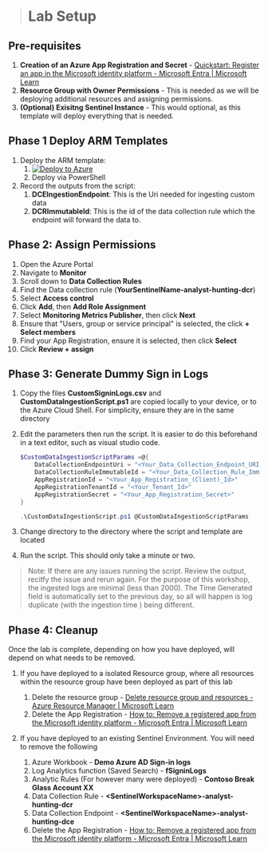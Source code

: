 > # Lab Setup

## Pre-requisites

1. **Creation of an Azure App Registration and Secret** - [Quickstart: Register an app in the Microsoft identity platform - Microsoft Entra | Microsoft Learn](https://learn.microsoft.com/en-us/azure/active-directory/develop/quickstart-register-app)
2. **Resource Group with Owner Permissions** - This is needed as we will be deploying additional resources and assigning permissions.
3. **(Optional) Exisitng Sentinel Instance** - This would optional, as this template will deploy everything that is needed.

## **Phase 1 Deploy ARM Templates**

1. Deploy the ARM template:
   1. [![Deploy to Azure](https://aka.ms/deploytoazurebutton)](https://portal.azure.com/#create/Microsoft.Template/uri/https%3A%2F%2Fraw.githubusercontent.com%2FTheAlistairRoss%2FMicrosoftSentinel%2Fmain%2FLabs%2FAnalysts%2520Introduction%2520Workshop%2FBuild%2Fazuredeploy.json
)
   2. Deploy via PowerShell
2. Record the outputs from the script:
   1. **DCEIngestionEndpoint**: This is the Uri needed for ingesting custom data
   2. **DCRImmutableId**: This is the id of the data collection rule which the endpoint will forward the data to.

## Phase 2: Assign Permissions

1. Open the Azure Portal
2. Navigate to **Monitor**
3. Scroll down to **Data Collection Rules**
4. Find the Data collection rule (**YourSentinelName-analyst-hunting-dcr**)
5. Select **Access control**
6. Click **Add**, then **Add Role Assignment**
7. Select **Monitoring Metrics Publisher**, then click **Next**
8. Ensure that "Users, group or service principal" is selected, the click **+ Select members**
9. Find your App Registration, ensure it is selected, then click **Select**
10. Click **Review + assign**

## Phase 3: Generate Dummy Sign in Logs

1. Copy the files **CustomSigninLogs.csv** and **CustomDataIngestionScript.ps1** are copied locally to your device, or to the Azure Cloud Shell. For simplicity, ensure they are in the same directory
2. Edit the parameters then run the script. It is easier to do this beforehand in a text editor, such as visual studio code.

   ```powershell
   $CustomDataIngestionScriptParams =@{
       DataCollectionEndpointUri = "<Your_Data_Collection_Endpoint_URI>"
       DataCollectionRuleImmutableId = "<Your_Data_Collection_Rule_Immutable_Id>"
       AppRegistrationId = "<Your_App_Registration_(Client)_Id>"
       AppRegistrationTenantId = "<Your_Tenant_Id>"
       AppRegistrationSecret = "<Your_App_Registration_Secret>"
   }

   .\CustomDataIngestionScript.ps1 @CustomDataIngestionScriptParams

   ```
3. Change directory to the directory where the script and template are located
4. Run the script. This should only take a minute or two.

> Note: If there are any issues running the script. Review the output, recitfy the issue and rerun again. For the purpose of this workshop, the ingested logs are minimal (less than 2000). The Time Generated field is automatically set to the previous day, so all will happen is log duplicate (with the ingestion time ) being different.

## Phase 4: Cleanup

Once the lab is complete, depending on how you have deployed, will depend on what needs to be removed.

1. If you have deployed to a isolated Resource group, where all resources within the resource group have been deployed as part of this lab

   1. Delete the resource group - [Delete resource group and resources - Azure Resource Manager | Microsoft Learn](https://learn.microsoft.com/en-us/azure/azure-resource-manager/management/delete-resource-group?tabs=azure-powershell#delete-resource-group)
   2. Delete the App Registration - [How to: Remove a registered app from the Microsoft identity platform - Microsoft Entra | Microsoft Learn](https://learn.microsoft.com/en-us/azure/active-directory/develop/howto-remove-app#remove-an-application-authored-by-you-or-your-organization)
2. If you have deployed to an existing Sentinel Environment. You will need to remove the following

   1. Azure Workbook - **Demo Azure AD Sign-in logs**
   2. Log Analytics function (Saved Search) - **fSigninLogs**
   3. Analytic Rules (For however many were deployed) - **Contoso Break Glass Account XX**
   4. Data Collection Rule -  **&lt;SentinelWorkspaceName&gt;-analyst-hunting-dcr**
   5. Data Collection Endpoint - **&lt;SentinelWorkspaceName&gt;-analyst-hunting-dce**
   6. Delete the App Registration - [How to: Remove a registered app from the Microsoft identity platform - Microsoft Entra | Microsoft Learn](https://learn.microsoft.com/en-us/azure/active-directory/develop/howto-remove-app#remove-an-application-authored-by-you-or-your-organization)
